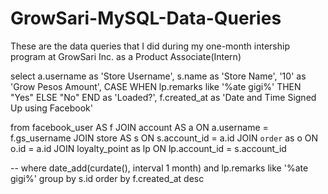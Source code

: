 # GrowSari-MySQL-Data-Queries
These are the data queries that I did during my one-month intership program at GrowSari Inc. as a Product Associate(Intern)

select a.username as 'Store Username',
       s.name as 'Store Name',
       '10' as 'Grow Pesos Amount',
       CASE
       WHEN lp.remarks like '%ate gigi%' THEN "Yes"
       ELSE "No" END as 'Loaded?',
       f.created_at as 'Date and Time Signed Up using Facebook'
       
from facebook_user AS f
JOIN account AS a ON a.username = f.gs_username
JOIN store AS s ON s.account_id = a.id
JOIN `order` as o ON o.id = a.id
JOIN loyalty_point as lp ON lp.account_id = s.account_id

-- where date_add(curdate(), interval 1 month) and lp.remarks like '%ate gigi%'
group by s.id
order by f.created_at desc

